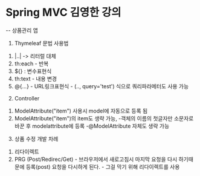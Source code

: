 # Spring MVC 김영한 강의

-- 상품관리 앱
1. Thymeleaf 문법 사용법
  1) |..| -> 리터럴 대체
  2) th:each - 반복
  3) ${} : 변수표현식
  4) th:text - 내용 변경
  5) @{...} - URL링크표현식
    - (.., query='test') 식으로 쿼리파라메터도 사용 가능

2. Controller
  1) ModelAttribute("item") 사용시 model에 자동으로 등록 됨
  2) ModelAttribute("item")의 item도 생략 가능,
     -객체의 이름의 첫글자만 소문자로 바꾼 후 modelattribute에 등록
     -@ModelAttribute 자체도 생략 가능

3. 상품 수정 개발 차례
  1) 리다이렉트
  2) PRG (Post/Redirec/Get)
    - 브라우저에서 새로고침시 마지막 요청을 다시 하기때문에 등록(post) 요청을 다시하게 된다.
    - 그걸 막기 위해 리다이렉트를 사용